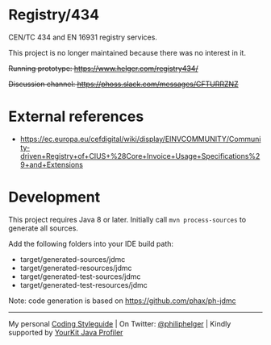 # Registry/434

CEN/TC 434 and EN 16931 registry services.

This project is no longer maintained because there was no interest in it.

~~Running prototype: https://www.helger.com/registry434/~~

~~Discussion channel: https://phoss.slack.com/messages/CFTURRZNZ~~

# External references

* https://ec.europa.eu/cefdigital/wiki/display/EINVCOMMUNITY/Community-driven+Registry+of+CIUS+%28Core+Invoice+Usage+Specifications%29+and+Extensions

# Development

This project requires Java 8 or later.
Initially call `mvn process-sources` to generate all sources.

Add the following folders into your IDE build path:
* target/generated-sources/jdmc
* target/generated-resources/jdmc
* target/generated-test-sources/jdmc
* target/generated-test-resources/jdmc

Note: code generation is based on https://github.com/phax/ph-jdmc

---

My personal [Coding Styleguide](https://github.com/phax/meta/blob/master/CodingStyleguide.md) |
On Twitter: <a href="https://twitter.com/philiphelger">@philiphelger</a> |
Kindly supported by [YourKit Java Profiler](https://www.yourkit.com)